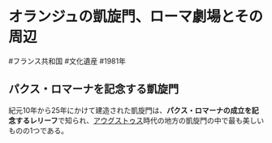 # オランジュの凱旋門、ローマ劇場とその周辺
#フランス共和国 #文化遺産 #1981年
## パクス・ロマーナを記念する凱旋門
紀元10年から25年にかけて建造された凱旋門は、**パクス・ロマーナの成立を記念するレリーフ**で知られ、[アウグストゥス](../terms/アウグストゥス.md)時代の地方の凱旋門の中で最も美しいものの1つである。